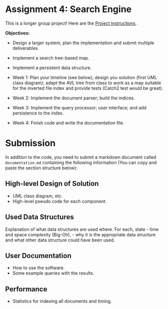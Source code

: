 # Assignment 4: Search Engine 

This is a longer group project! Here are the [Project Instructions](Project_Instructions.pdf).


**Objectives:**

* Design a larger system, plan the implementation and submit multiple deliverables.
* Implement a search tree-based map.
* Implement a persistent data structure.




* Week 1: Plan your timeline (see below); design you solution (first UML class diagram); 
    adapt the AVL tree from class to work as a map suitable for the inverted file index and provide tests (Catch2 test would be great).
* Week 2: Implement the document parser; build the indices. 
* Week 3: Implement the query processor; user interface; and add persistence to the index.
* Week 4: Finish code and write the documentation file.

# Submission 

In addition to the code, you need to submit a markdown document called `documentation.md` containing the following information (You can copy and paste the section structure below):

## High-level Design of Solution

- UML class diagram, etc.
- High-level pseudo code for each component.

## Used Data Structures
Explanation of what data structures are used where. For each, state 
    - time and space complexity (Big-Oh),
    - why it is the appropriate data structure and what other data structure could have been used.

## User Documentation 
- How to use the software.
- Some example queries with the results.

## Performance
- Statistics for indexing all documents and timing.


